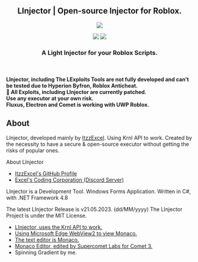 <h2 align="center">LInjector | Open-source Injector for Roblox.</h1>
<p align="center">
  <img src="https://user-images.githubusercontent.com/98148217/236020704-b931f1b0-3c4b-4bd3-95fb-f0c22e40a093.png">
</p>
<p align="center">
<img src="https://dcbadge.vercel.app/api/shield/686765279363334205">
<a href="https://discord.gg/NQY28YSVAb">
<img src="https://dcbadge.vercel.app/api/server/NQY28YSVAb">
</a>
</p>
<h3 align="center">A Light Injector for your Roblox Scripts.</h3>

<br>

<h4>LInjector, including The LExploits Tools are not fully developed and can't be tested due to Hyperion Byfron, Roblox Anticheat.<br>
🔴 All Exploits, including LInjector are currently patched.<br>Use any executor at your own risk.<br>
Fluxus, Electron and Comet is working with UWP Roblox.</h4>

## About
LInjector, developed mainly by [ItzzExcel](https://github.com/ItzzExcel). Using Krnl API to work.
Created by the necessity to have a secure & open-source executor without getting the risks of popular ones.

About LInjector

- [ItzzExcel's GitHub Profile](https://github.com/ItzzExcel/LInjector/)
- [Excel's Coding Corporation (Discord Server)](https://discord.gg/NQY28YSVAb)

LInjector is a Development Tool.
Windows Forms Application.
Written in C#, with .NET Framework 4.8

The latest LInjector Release is v21.05.2023. (dd/MM/yyyy)
The LInjector Project is under the MIT License.

- [LInjector, uses the Krnl API to work.](https://krnl.ca/)
- [Using Microsoft Edge WebView2 to view Monaco.](https://developer.microsoft.com/microsoft-edge/webview2/)
- [The text editor is Monaco.](https://microsoft.github.io/monaco-editor/)
- [Monaco Editor, edited by Supercomet Labs for Comet 3.](https://cometrbx.xyz/)
- Spinning Gradient by me.